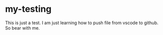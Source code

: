 # my-testing
This is just a test. I am just learning how to push file from vscode to github. So bear with  me.
